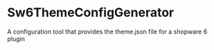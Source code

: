 # Sw6ThemeConfigGenerator
A configuration tool that provides the theme.json file for a shopware 6 plugin
